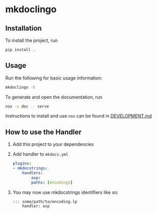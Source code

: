 # mkdoclingo

## Installation

To install the project, run

```bash
pip install .
```

## Usage

Run the following for basic usage information:

```bash
mkdoclingo -h
```

To generate and open the documentation, run

```bash
nox -s doc -- serve
```

Instructions to install and use `nox` can be found in
[DEVELOPMENT.md](./DEVELOPMENT.md)

## How to use the Handler

1. Add this project to your dependencies

1. Add handler to `mkdocs.yml`

   ```yml
   plugins:
   - mkdocstrings:
       handlers:
           asp:
           paths: [encodings]
   ```

1. You may now use mkdocstrings identifiers like so:

   ```
   ::: some/path/to/encoding.lp
       handler: asp
   ```
